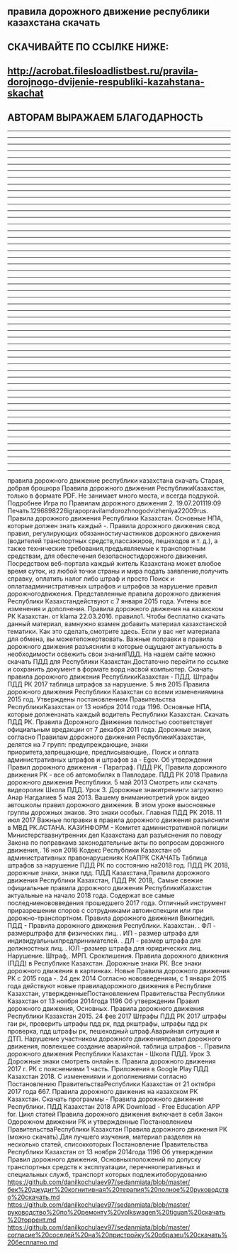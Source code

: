 правила дорожного движение республики казахстана скачать
--------------------------------------------------
СКАЧИВАЙТЕ ПО ССЫЛКЕ НИЖЕ:
--------------------------------------------------
http://acrobat.filesloadlistbest.ru/pravila-dorojnogo-dvijenie-respubliki-kazahstana-skachat
--------------------------------------------------
АВТОРАМ ВЫРАЖАЕМ БЛАГОДАРНОСТЬ
--------------------------------------------------
--------------------------------------------------
--------------------------------------------------
--------------------------------------------------
--------------------------------------------------
--------------------------------------------------
--------------------------------------------------
--------------------------------------------------
--------------------------------------------------
--------------------------------------------------
--------------------------------------------------
--------------------------------------------------
--------------------------------------------------
--------------------------------------------------
--------------------------------------------------
--------------------------------------------------
--------------------------------------------------
--------------------------------------------------
--------------------------------------------------
--------------------------------------------------
--------------------------------------------------
--------------------------------------------------
--------------------------------------------------
--------------------------------------------------
--------------------------------------------------
--------------------------------------------------
--------------------------------------------------
--------------------------------------------------
--------------------------------------------------
--------------------------------------------------
--------------------------------------------------
--------------------------------------------------
--------------------------------------------------
--------------------------------------------------
--------------------------------------------------
--------------------------------------------------
--------------------------------------------------
--------------------------------------------------
--------------------------------------------------
--------------------------------------------------
--------------------------------------------------
--------------------------------------------------
--------------------------------------------------
--------------------------------------------------
--------------------------------------------------
--------------------------------------------------
--------------------------------------------------
--------------------------------------------------
--------------------------------------------------
--------------------------------------------------
--------------------------------------------------
--------------------------------------------------
--------------------------------------------------
правила дорожного движение республики казахстана скачать Старая, добрая брошюра Правила дорожного движения РеспубликиКазахстан, только в формате PDF. Не занимает много места, и всегда подрукой. Подробнее Игра по Правилам дорожного движения 2. 19.07.201119:09  Печать.1296898226igrapopravilamdorozhnogodvizheniya22009rus. Правила дорожного движения Республики Казахстан. Основные НПА, которые должен знать каждый  -. Правила дорожного движения  свод правил, регулирующих обязанностиучастников дорожного движения (водителей транспортных средств,пассажиров, пешеходов и т. д.), а также технические требования,предъявляемые к транспортным средствам, для обеспечения безопасностидорожного движения. Посредством веб-портала  каждый житель Казахстана может влюбое время суток, из любой точки страны и мира подать заявление,получить справку, оплатить налог либо штраф и просто  Поиск и оплатаадминистративных штрафов и штрафов за нарушение правил дорожногодвижения. Представленные правила дорожного движения Республики Казахстандействуют с 7 января 2015 года. Учтены все изменения и дополнения. Правила дорожного движения на казахском РК Казахстан. от klama 22.03.2016. правило1. Чтобы бесплатно скачать данный материал, вамнужно взамен добавить материал казахстанской тематики. Как это сделать,смотрите здесь. Если у вас нет материала для обмена, вы можетепожертвовать. Важные поправки в правила дорожного движения разъяснили в
которые ощущают актуальность в необходимости освежить свои знанияПДД. На нашем сайте можно скачать ПДД для Республики Казахстан.Достаточно перейти по ссылке и сохранить документ в формате ворд насвой компьютер. Скачать правила дорожного движения РеспубликиКазахстан - ПДД. Штрафы ПДД РК 2017  таблица штрафов за нарушение. 5 янв 2015  Правила дорожного движения Республики Казахстан со всеми изменениямина 2015 год. Утверждены постановлением Правительства РеспубликиКазахстан от 13 ноября 2014 года  1196. Основные НПА, которые должензнать каждый водитель Республики Казахстан. Скачать ПДД РК. Правила Дорожного Движения полностью соответствует официальным вредакции от 7 декабря 2011 года. Дорожные знаки, согласно Правилам дорожного движения РеспубликиКазахстан, делятся на 7 групп: предупреждающие, знаки приоритета,запрещающие, предписывающие,. Поиск и оплата административных штрафов и штрафов за - Egov. Об утверждении Правил дорожного движения  - Параграф. ПДД РК, Правила дорожного движения РК - все об автомобилях в Павлодаре.
ПДД РК 2018  Правила дорожного движения Республики. 5 май 2013  Смотреть или скачать видеоролик Школа ПДД. Урок 3. Дорожные знакитренинги  загружено Анар Нагдалиев  5 мая 2013.  Вашему вниманиютретий урок видео автошколы правил дорожного движения. В этом уроке выосновные группы дорожных знаков. Это знаки особых. Главная ПДД РК 2018. 11 июл 2017  Важные поправки в правила дорожного движения разъяснили в МВД РК.АСТАНА. КАЗИНФОРМ - Комитет административной полиции Министерствавнутренних дел Казахстана дал разъяснения по поводу Закона по поправкамв законодательные акты по вопросам дорожного движения,. 16 ноя 2016  Кодекс Республики Казахстан об административных правонарушениях КоАПРК СКАЧАТЬ  Таблица штрафов за нарушение ПДД РК по состоянию на2018 год. ПДД РК 2018, дорожные знаки, знаки пдд. ПДД Казахстана,Правила дорожного движения Республики Казахстан, ПДД РК 2018,. Самые свежие официальные правила дорожного движения РеспубликиКазахстан актуальные на начало 2018 года. Содержат все самые последниенововведения прошедшего 2017 года. Отличный инструмент приразрешении споров с сотрудниками автоинспекции или при дорожно-транспортном. Правила дорожного движения  Википедия. ПДД - Правила дорожного движения Республики. Казахстан. . ФЛ - размерштрафа для физических лиц. . ИП - размер штрафа для индивидуальныхпредпринимателей. . ДЛ - размер штрафа для должностных лиц. . ЮЛ -размер штрафа для юридических лиц. Нарушение. Штраф,. МРП. Сроклишения.
Правила дорожного движения (ПДД) в Республике Казахстан. Дорожные знаки РК. Все знаки дорожного движения в картинках. Новые Правила дорожного движения РК с 2015 года -. 24 дек 2014  Согласно нововведениям, с 1 января 2015 года действуют новые правиладорожного движения в Республике Казахстан, утвержденныеПостановлением Правительства Республики Казахстан от 13 ноября 2014года  1196 Об утверждении Правил дорожного движения, Основных. Правила дорожного движения Республики Казахстан 2015. 24 фев 2017  Штрафы ПДД РК 2017  штрафы гаи рк, проверить штрафы пдд рк, пдд ркштрафы, штрафы пдд рк проверка, пдд штрафы рк, пешеходный штраф.Аварийная ситуация и ДТП. Нарушение участником дорожного движенияправил дорожного движения, повлекшее создание аварийной. таблица штрафов -. Правила дорожного движения Республики Казахстан -
Школа ПДД. Урок 3. Дорожные знаки смотреть онлайн в. Правила дорожного движения 2017 г. РК с пояснениями 1 часть. Приложения в Google Play  ПДД Казахстан 2018. С изменениями и дополнениями согласно Постановлению ПравительстваРеспублики Казахстан от 21 октября 2017 года  667. Правила дорожного движения на казахском РК Казахстан. Скачать программы - Правила дорожного движения Республики. ПДД Казахстан 2018 APK Download - Free Education APP for. Цикл статей Правила дорожного движения включает в себя Закон Одорожном движении РК и утвержденные Постановлением ПравительстваРеспублики Казахстан Правила дорожного движения РК (можно скачать).Для лучшего изучения, материал разделен на несколько статей, списоккоторых
Постановление Правительства Республики Казахстан от 13 ноября 2014года  1196 Об утверждении Правил дорожного движения, Основныхположений по допуску транспортных средств к эксплуатации, перечняоперативных и специальных служб, транспорт которых подлежитоборудованию
https://github.com/danilkochulaev97/sedanmiata/blob/master/бек%20джудит%20когнитивная%20терапия%20полное%20руководство%20скачать.md
https://github.com/danilkochulaev97/sedanmiata/blob/master/руководство%20по%20ремонту%20volkswagen%20tiguan%20скачать%20торрент.md
https://github.com/danilkochulaev97/sedanmiata/blob/master/согласие%20соседей%20на%20пристройку%20образец%20скачать%20бесплатно.md